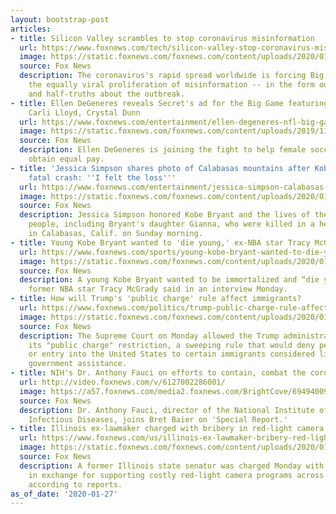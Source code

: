 ```yaml
---
layout: bootstrap-post
articles:
- title: Silicon Valley scrambles to stop coronavirus misinformation
  url: https://www.foxnews.com/tech/silicon-valley-stop-coronavirus-misinformation
  image: https://static.foxnews.com/foxnews.com/content/uploads/2020/01/AP20022434749667-1-1.jpg
  source: Fox News
  description: The coronavirus's rapid spread worldwide is forcing Big Tech to confront
    the equally viral proliferation of misinformation -- in the form outright falsehoods
    and half-truths about the outbreak.
- title: Ellen DeGeneres reveals Secret's ad for the Big Game featuring soccer superstars
    Carli Lloyd, Crystal Dunn
  url: https://www.foxnews.com/entertainment/ellen-degeneres-nfl-big-game-ad-secret
  image: https://static.foxnews.com/foxnews.com/content/uploads/2019/11/Ellen-DeGeneres.jpg
  source: Fox News
  description: Ellen DeGeneres is joining the fight to help female soccer players
    obtain equal pay.
- title: 'Jessica Simpson shares photo of Calabasas mountains after Kobe Bryant''s
    fatal crash: ''I felt the loss'''
  url: https://www.foxnews.com/entertainment/jessica-simpson-calabasas-kobe-bryant-crash
  image: https://static.foxnews.com/foxnews.com/content/uploads/2020/01/Bryant-Simpson_Reuters-Getty.jpg
  source: Fox News
  description: Jessica Simpson honored Kobe Bryant and the lives of the eight other
    people, including Bryant's daughter Gianna, who were killed in a helicopter crash
    in Calabasas, Calif. on Sunday morning.
- title: Young Kobe Bryant wanted to 'die young,' ex-NBA star Tracy McGrady says
  url: https://www.foxnews.com/sports/young-kobe-bryant-wanted-to-die-young-ex-nba-star-tracy-mcgrady
  image: https://static.foxnews.com/foxnews.com/content/uploads/2020/01/McGrady-Bryant_Getty.jpg
  source: Fox News
  description: A young Kobe Bryant wanted to be immortalized and “die young,” retired
    former NBA star Tracy McGrady said in an interview Monday.
- title: How will Trump's 'public charge' rule affect immigrants?
  url: https://www.foxnews.com/politics/trump-public-charge-rule-affect-immigrants
  image: https://static.foxnews.com/foxnews.com/content/uploads/2020/01/AP20027666196393.jpg
  source: Fox News
  description: The Supreme Court on Monday allowed the Trump administration to enforce
    its "public charge" restriction, a sweeping rule that would deny permanent residency
    or entry into the United States to certain immigrants considered likely to use
    government assistance.
- title: NIH's Dr. Anthony Fauci on efforts to contain, combat the coronavirus
  url: http://video.foxnews.com/v/6127002286001/
  image: https://a57.foxnews.com/media2.foxnews.com/BrightCove/694940094001/2020/01/27/640/360/694940094001_6127002580001_6127002286001-vs.jpg
  source: Fox News
  description: Dr. Anthony Fauci, director of the National Institute of Allergy and
    Infectious Diseases, joins Bret Baier on 'Special Report.'
- title: Illinois ex-lawmaker charged with bribery in red-light camera program
  url: https://www.foxnews.com/us/illinois-ex-lawmaker-bribery-red-light-camera-program
  image: https://static.foxnews.com/foxnews.com/content/uploads/2020/01/AP20027715857056.jpg
  source: Fox News
  description: A former Illinois state senator was charged Monday with accepting payments
    in exchange for supporting costly red-light camera programs across the state,
    according to reports.
as_of_date: '2020-01-27'
---
```


